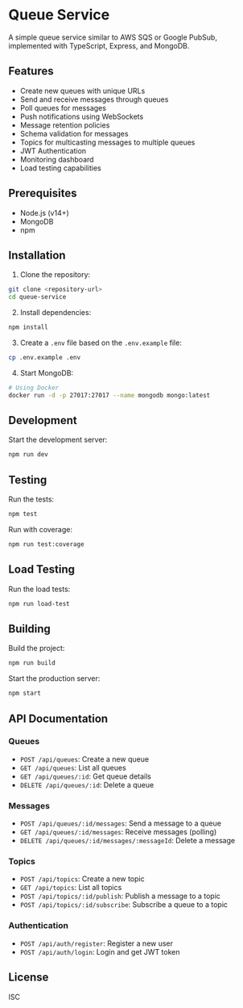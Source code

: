 # Queue Service

A simple queue service similar to AWS SQS or Google PubSub, implemented with TypeScript, Express, and MongoDB.

## Features

- Create new queues with unique URLs
- Send and receive messages through queues
- Poll queues for messages
- Push notifications using WebSockets
- Message retention policies
- Schema validation for messages
- Topics for multicasting messages to multiple queues
- JWT Authentication
- Monitoring dashboard
- Load testing capabilities

## Prerequisites

- Node.js (v14+)
- MongoDB
- npm

## Installation

1. Clone the repository:
```bash
git clone <repository-url>
cd queue-service
```

2. Install dependencies:
```bash
npm install
```

3. Create a `.env` file based on the `.env.example` file:
```bash
cp .env.example .env
```

4. Start MongoDB:
```bash
# Using Docker
docker run -d -p 27017:27017 --name mongodb mongo:latest
```

## Development

Start the development server:
```bash
npm run dev
```

## Testing

Run the tests:
```bash
npm test
```

Run with coverage:
```bash
npm run test:coverage
```

## Load Testing

Run the load tests:
```bash
npm run load-test
```

## Building

Build the project:
```bash
npm run build
```

Start the production server:
```bash
npm start
```

## API Documentation

### Queues
- `POST /api/queues`: Create a new queue
- `GET /api/queues`: List all queues
- `GET /api/queues/:id`: Get queue details
- `DELETE /api/queues/:id`: Delete a queue

### Messages
- `POST /api/queues/:id/messages`: Send a message to a queue
- `GET /api/queues/:id/messages`: Receive messages (polling)
- `DELETE /api/queues/:id/messages/:messageId`: Delete a message

### Topics
- `POST /api/topics`: Create a new topic
- `GET /api/topics`: List all topics
- `POST /api/topics/:id/publish`: Publish a message to a topic
- `POST /api/topics/:id/subscribe`: Subscribe a queue to a topic

### Authentication
- `POST /api/auth/register`: Register a new user
- `POST /api/auth/login`: Login and get JWT token

## License

ISC 